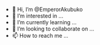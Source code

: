 - 👋 Hi, I’m @EmperorAkubuko
- 👀 I’m interested in ...
- 🌱 I’m currently learning ...
- 💞️ I’m looking to collaborate on ...
- 📫 How to reach me ...

<!---
EmperorAkubuko/EmperorAkubuko is a ✨ special ✨ repository because its `README.md` (this file) appears on your GitHub profile.
You can click the Preview link to take a look at your changes.
--->
